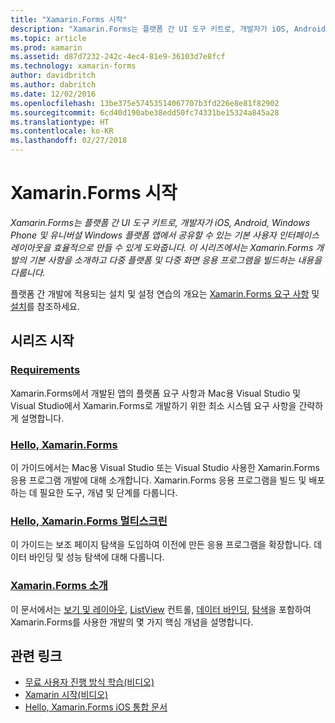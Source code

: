 ```yaml
---
title: "Xamarin.Forms 시작"
description: "Xamarin.Forms는 플랫폼 간 UI 도구 키트로, 개발자가 iOS, Android, Windows Phone 및 유니버설 Windows 플랫폼 앱에서 공유할 수 있는 기본 사용자 인터페이스 레이아웃을 효율적으로 만들 수 있게 도와줍니다. 이 시리즈에서는 Xamarin.Forms 개발의 기본 사항을 소개하고 다중 플랫폼 및 다중 화면 응용 프로그램을 빌드하는 내용을 다룹니다."
ms.topic: article
ms.prod: xamarin
ms.assetid: d87d7232-242c-4ec4-81e9-36103d7e8fcf
ms.technology: xamarin-forms
author: davidbritch
ms.author: dabritch
ms.date: 12/02/2016
ms.openlocfilehash: 13be375e57453514067707b3fd226e8e81f82902
ms.sourcegitcommit: 6cd40d190abe38edd50fc74331be15324a845a28
ms.translationtype: HT
ms.contentlocale: ko-KR
ms.lasthandoff: 02/27/2018
---
```

# <a name="getting-started-with-xamarinforms"></a>Xamarin.Forms 시작

_Xamarin.Forms는 플랫폼 간 UI 도구 키트로, 개발자가 iOS, Android, Windows Phone 및 유니버설 Windows 플랫폼 앱에서 공유할 수 있는 기본 사용자 인터페이스 레이아웃을 효율적으로 만들 수 있게 도와줍니다. 이 시리즈에서는 Xamarin.Forms 개발의 기본 사항을 소개하고 다중 플랫폼 및 다중 화면 응용 프로그램을 빌드하는 내용을 다룹니다._

플랫폼 간 개발에 적용되는 설치 및 설정 연습의 개요는 [Xamarin.Forms 요구 사항](installation.md) 및 [설치](~/cross-platform/get-started/installation/index.md)를 참조하세요.

## <a name="getting-started-series"></a>시리즈 시작

### <a name="requirementsinstallationmd"></a>[Requirements](installation.md)

Xamarin.Forms에서 개발된 앱의 플랫폼 요구 사항과 Mac용 Visual Studio 및 Visual Studio에서 Xamarin.Forms로 개발하기 위한 최소 시스템 요구 사항을 간략하게 설명합니다.

### <a name="hello-xamarinformsxamarin-formsget-startedhello-xamarin-formsindexmd"></a>[Hello, Xamarin.Forms](~/xamarin-forms/get-started/hello-xamarin-forms/index.md)

이 가이드에서는 Mac용 Visual Studio 또는 Visual Studio 사용한 Xamarin.Forms 응용 프로그램 개발에 대해 소개합니다. Xamarin.Forms 응용 프로그램을 빌드 및 배포하는 데 필요한 도구, 개념 및 단계를 다룹니다.

### <a name="hello-xamarinforms-multiscreenxamarin-formsget-startedhello-xamarin-forms-multiscreenindexmd"></a>[Hello, Xamarin.Forms 멀티스크린](~/xamarin-forms/get-started/hello-xamarin-forms-multiscreen/index.md)

이 가이드는 보조 페이지 탐색을 도입하여 이전에 만든 응용 프로그램을 확장합니다. 데이터 바인딩 및 성능 탐색에 대해 다룹니다.

### <a name="introduction-to-xamarinformsxamarin-formsget-startedintroduction-to-xamarin-formsmd"></a>[Xamarin.Forms 소개](~/xamarin-forms/get-started/introduction-to-xamarin-forms.md)

이 문서에서는 [보기 및 레이아웃](~/xamarin-forms/get-started/introduction-to-xamarin-forms.md#Views_and_Layouts), [ListView](~/xamarin-forms/get-started/introduction-to-xamarin-forms.md#Lists_in_Xamarin_Forms) 컨트롤, [데이터 바인딩](~/xamarin-forms/get-started/introduction-to-xamarin-forms.md#Data_Binding), [탐색](~/xamarin-forms/get-started/introduction-to-xamarin-forms.md#Navigation)을 포함하여 Xamarin.Forms를 사용한 개발의 몇 가지 핵심 개념을 설명합니다.


## <a name="related-links"></a>관련 링크

- [무료 사용자 진행 방식 학습(비디오)](https://university.xamarin.com/self-guided)
- [Xamarin 시작(비디오)](https://developer.xamarin.com/videos/)
- [Hello, Xamarin.Forms iOS 통합 문서](https://developer.xamarin.com/workbooks/xamarin-forms/getting-started/GettingStartedWithXamarinForms-ios.workbook)
